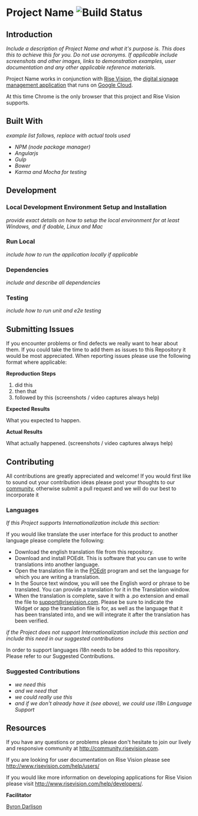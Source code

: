 # Project Name ![Build Status](http://devtools1.risevision.com:8080/job/Storage-Client-BranchPush/badge/icon)

## Introduction

*Include a description of Project Name and what it's purpose is. This does this to achieve this for you. Do not use acronyms. If applicable include screenshots and other images, links to demonstration examples, user documentation and any other applicable reference materials.*

Project Name works in conjunction with [Rise Vision](http://www.risevision.com), the [digital signage management application](http://rva.risevision.com/) that runs on [Google Cloud](https://cloud.google.com).

At this time Chrome is the only browser that this project and Rise Vision supports.

## Built With
*example list follows, replace with actual tools used*
- *NPM (node package manager)*
- *Angularjs*
- *Gulp*
- *Bower*
- *Karma and Mocha for testing*

## Development

### Local Development Environment Setup and Installation
*provide exact details on how to setup the local environment for at least Windows, and if doable, Linux and Mac*

### Run Local
*include how to run the application locally if applicable*

### Dependencies
*include and describe all dependencies*

### Testing
*include how to run unit and e2e testing*

## Submitting Issues
If you encounter problems or find defects we really want to hear about them. If you could take the time to add them as issues to this Repository it would be most appreciated. When reporting issues please use the following format where applicable:

**Reproduction Steps**

1. did this
2. then that
3. followed by this (screenshots / video captures always help)

**Expected Results**

What you expected to happen.

**Actual Results**

What actually happened. (screenshots / video captures always help)

## Contributing
All contributions are greatly appreciated and welcome! If you would first like to sound out your contribution ideas please post your thoughts to our [community](http://community.risevision.com), otherwise submit a pull request and we will do our best to incorporate it

### Languages
*If this Project supports Internationalization include this section:*

If you would like translate the user interface for this product to another language please complete the following:
- Download the english translation file from this repository.
- Download and install POEdit. This is software that you can use to write translations into another language.
- Open the translation file in the [POEdit](http://www.poedit.net/) program and set the language for which you are writing a translation.
- In the Source text window, you will see the English word or phrase to be translated. You can provide a translation for it in the Translation window.
- When the translation is complete, save it with a .po extension and email the file to support@risevision.com. Please be sure to indicate the Widget or app the translation file is for, as well as the language that it has been translated into, and we will integrate it after the translation has been verified.

*if the Project does not support Internationalization include this section and include this need in our suggested contributions*

In order to support languages i18n needs to be added to this repository.  Please refer to our Suggested Contributions.

### Suggested Contributions
- *we need this*
- *and we need that*
- *we could really use this*
- *and if we don't already have it (see above), we could use i18n Language Support*

## Resources
If you have any questions or problems please don't hesitate to join our lively and responsive community at http://community.risevision.com.

If you are looking for user documentation on Rise Vision please see http://www.risevision.com/help/users/

If you would like more information on developing applications for Rise Vision please visit http://www.risevision.com/help/developers/.

**Facilitator**

[Byron Darlison](https://github.com/ByronDarlison "Byron Darlison")
